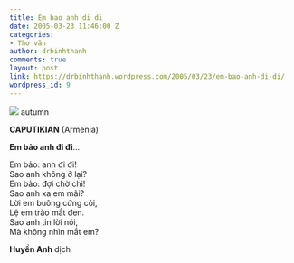 ```yaml
---
title: Em bao anh di di
date: 2005-03-23 11:46:00 Z
categories:
- Thơ văn
author: drbinhthanh
comments: true
layout: post
link: https://drbinhthanh.wordpress.com/2005/03/23/em-bao-anh-di-di/
wordpress_id: 9
---
```


[![](http://photos1.blogger.com/img/81/4195/320/dnd_autumn.jpg)](http://photos1.blogger.com/img/81/4195/640/dnd_autumn.jpg)
autumn


**CAPUTIKIAN** (Armenia)

**Em bảo anh đi đi**…

Em bảo: anh đi đi!  
Sao anh không ở lại?  
Em bảo: đợi chờ chi!  
Sao anh xa em mãi?  
Lời em buông cứng cỏi,  
Lệ em trào mắt đen.  
Sao anh tin lời nói,  
Mà không nhìn mắt em?  

**Huyền Anh** dịch
